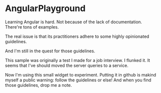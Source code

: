 AngularPlayground
=================

Learning Angular is hard. Not because of the lack of documentation. There're tons of examples.

The real issue is that its practitioners adhere to some highly opinionated guidelines.

And I'm still in the quest for those guidelines.

This sample was originally a test I made for a job interview. I flunked it. It seems that I've should moved the server queries to a service.

Now I'm using this small widget to experiment. Putting it in github is makind myself a public warning: follow the guidelines or else! And when you find those guidelines, drop me a note.



